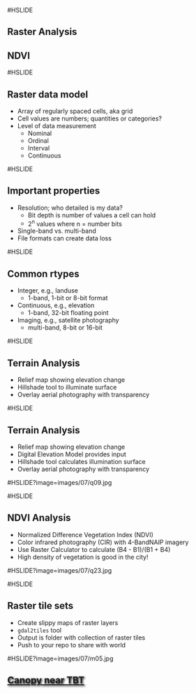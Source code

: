 #HSLIDE
## Raster Analysis
## NDVI


#HSLIDE
## Raster data model
* Array of regularly spaced cells, aka grid
* Cell values are numbers; quantities or categories?
* Level of data measurement
	* Nominal
	* Ordinal
	* Interval
	* Continuous

#HSLIDE
## Important properties
* Resolution; who detailed is my data?
	* Bit depth is number of values a cell can hold
	* 2<sup>n</sup> values where n = number bits
* Single-band vs. multi-band
* File formats can create data loss

#HSLIDE
## Common rtypes
* Integer, e.g., landuse
	* 1-band, 1-bit or 8-bit format
* Continuous, e.g., elevation
	* 1-band, 32-bit floating point
* Imaging, e.g., satellite photography
	* multi-band, 8-bit or 16-bit

#HSLIDE
## Terrain Analysis
* Relief map showing elevation change
* Hillshade tool to illuminate surface
* Overlay aerial photography with transparency




#HSLIDE
## Terrain Analysis
* Relief map showing elevation change
* Digital Elevation Model provides input
* Hillshade tool calculates illumination surface
* Overlay aerial photography with transparency

#HSLIDE?image=images/07/q09.jpg



#HSLIDE
## NDVI Analysis
* Normalized Difference Vegetation Index (NDVI)
* Color infrared photography (CIR) with 4-BandNAIP imagery
* Use Raster Calculator to calculate (B4 - B1)/(B1 + B4)
* High density of vegetation is good in the city!

#HSLIDE?image=images/07/q23.jpg


#HSLIDE
## Raster tile sets
* Create slippy maps of raster layers
* `gdal2tiles` tool
* Output is folder with collection of raster tiles
* Push to your repo to share with world

#HSLIDE?image=images/07/m05.jpg
<h2 style="color:#eee;text-shadow: 2px 2px 4px #000;"><a href="http://boydx.github.io/tbt/xyz/canopy/leaflet.html" target="_blank">Canopy near TBT</a></h2>
